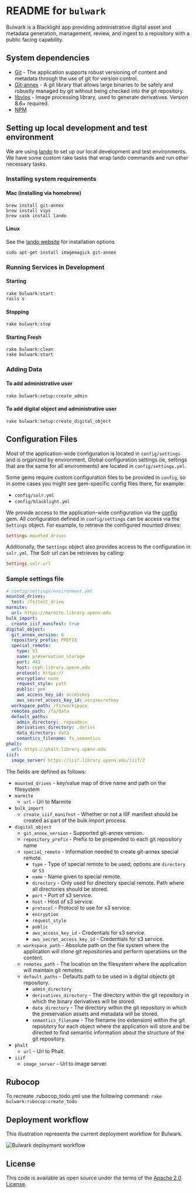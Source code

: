 # README for `bulwark`

Bulwark is a Blacklight app providing administrative digital asset and metadata generation, management, review, and ingest to a repository with a public facing capability.

## System dependencies

* [Git](https://git-scm.com/) - The application supports robust versioning of content and metadata through the use of git for version control.
* [Git-annex](git-annex.branchable.com) - A git library that allows large binaries to be safely and robustly managed by git without being checked into the git repository.
* [libvips](https://libvips.github.io/libvips/) - Image processing library, used to generate derivatives. 
  Version 8.6+ required.
* [NPM](https://www.npmjs.com/)

## Setting up local development and test environment
We are using [lando](https://docs.lando.dev/basics/) to set up our local development and test environments. We have some custom rake tasks that wrap lando commands and run other necessary tasks.

### Installing system requirements

#### Mac (installing via homebrew)  
```
brew install git-annex
brew install vips
brew cask install lando
```

#### Linux  
See the [lando website](https://docs.lando.dev/basics/installation.html#linux) for installation options
```
sudo apt-get install imagemagick git-annex
```  

### Running Services in Development

#### Starting
  ```
  rake bulwark:start
  rails s
  ```

#### Stopping
  ```
  rake bulwark:stop
  ```

#### Starting Fresh
  ```
  rake bulwark:clean
  rake bulwark:start
  ```

### Adding Data

#### To add administrative user
  ```
  rake bulwark:setup:create_admin
  ```

#### To add digital object and administrative user
  ```
  rake bulwark:setup:create_digital_object
  ```

## Configuration Files
Most of the application-wide configuration is located in `config/settings` and is organized by environment. Global 
configuration settings (ie, settings that are the same for all environments) are located in `config/settings.yml`.

Some gems require custom configuration files to be provided in `config`, so in some cases you might see gem-specific 
config files there, for example:
- `config/solr.yml`
- `config/blacklight.yml`

We provide access to the application-wide configuration via the [config](https://github.com/rubyconfig/config) gem. All 
configuration defined in `config/settings` can be access via the `Settings` object. For example, to retrieve the 
configured mounted drives:
```ruby
Settings.mounted_drives
```

Additionally, the `Settings` object also provides access to the configuration in `solr.yml`. The Solr url can be 
retrieves by calling:
```ruby
Settings.solr.url
```

### Sample settings file
```yml
# config/settings/environment.yml
mounted_drives:
  test: /fs/test_drive
marmite:
  url: https://marmite.library.upenn.edu
bulk_import:
  create_iiif_manifest: true
digital_object:
  git_annex_version: 6
  repository_prefix: PREFIX
  special_remote:
    type: S3
    name: preservation_storage
    port: 443
    host: ceph.library.upenn.edu
    protocol: https://
    encryption: none
    request_style: path
    public: yes
    aws_access_key_id: accesskey
    aws_secret_access_key_id: verysecretkey
  workspace_path: /fs/workspace
  remotes_path: /fs/data
  default_paths:
    admin_directory: .repoadmin
    derivatives_directory: .derivs
    data_directory: data
    semantics_filename: fs_semantics
phalt:
  url: https://phalt.library.upenn.edu
iiif:
  image_server: https://iiif.library.upenn.edu/iiif/2
```
The fields are defined as follows:
* `mounted_drives` - key/value map of drive name and path on the filesystem
* `marmite`
  * `url` - Url to Marmite
* `bulk_import`
  * `create_iiif_manifest` - Whether or not a IIIF manifest should be created as part of the bulk import process.
* `digital_object`
  * `git_annex_version` - Supported git-annex version.
  * `repository_prefix` - Prefix to be prepended to each git repository name
  * `special_remote` - Information needed to create git-annex special remote.
    * `type` - Type of special remote to be used; options are `directory` or `S3`
    * `name` - Name given to special remote.
    * `directory` - Only used for directory special remote. Path where all directories should be stored.
    * `port` - Port of s3 service.
    * `host` - Host of s3 service.
    * `protocol` - Protocol to use for s3 service.
    * `encryption`
    * `request_style`
    * `public`
    * `aws_access_key_id` - Credentials for s3 service.
    * `aws_secret_access_key_id` - Credentials for s3 service.
  * `workspace_path` - Absolute path on the file system where the application will clone git repositories and perform 
    operations on the content.
  * `remotes_path` - The location on the filesystem where the application will maintain git remotes.
  * `default_paths` - Defaults path to be used in a digital objects git repository.
    * `admin_directory`
    * `derivatives_directory` - The directory within the git repository in which the binary derivatives will be stored.
    * `data_directory` - The directory within the git repository in which the preservation assets and metadata will 
      be stored.
    * `semantics_filename` - The filename (no extension) within the git repository for each object where the application will store and be directed to find semantic information about the structure of the git repository.
* `phalt`
  * `url` - Url to Phalt.
* `iiif`
  * `image_server` - Url to image server.

## Rubocop
To recreate .rubocop_todo.yml use the following command:
`rake bulwark:rubocop:create_todo`

## Deployment workflow

This illustration represents the current deployment workflow for Bulwark.

![Bulwark deployment workflow](bulwark_deployment.png)

## License

This code is available as open source under the terms of the [Apache 2.0 License](https://opensource.org/licenses/Apache-2.0).
